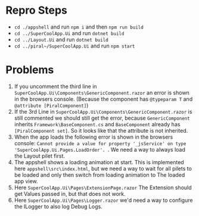 # Repro Steps
- `cd ./appshell` and run `npm i` and then `npm run build`
- `cd ../SuperCoolApp.Ui` and run `dotnet build`
- `cd ../Layout.Ui` and run `dotnet build`
- `cd ../piral~/SuperCoolApp.Ui` and run `npm start`

# Problems
1. If you uncomment the third line in `SuperCoolApp.Ui\Components\GenericComponent.razor` an error is shown in the browsers console. (Because the component has `@typeparam T` and `@attribute [PiralComponent]`)
2. If the 3rd Line in `SuperCoolApp.Ui\Components\GenericComponent.razor` is still commented we should still get the error, because `GenericComponent` inherits  `Framework\BaseComponent.cs` and `BaseComponent` already has `[PiralComponent set]`. So it looks like that the attribute is not inherited.
3. When the app loads the following error is shown in the browsers console: `Cannot provide a value for property '_jsService' on type 'SuperCoolApp.Ui.Pages.LoadOrder'. `. We need a way to always load the Layout pilet first.
4. The appshell shows a loading animation at start. This is implemented here `appshell\src\index.html`, but we need a way to wait for all pilets to be loaded and only then switch from loading animation to The loaded app view.
5. Here `SuperCoolApp.Ui\Pages\ExtensionPage.razor` The Extension should get Values passed in, but that does not work.
6. Here `SuperCoolApp.Ui\Pages\Logger.razor` we'd need a way to configure the ILogger to also log Debug Logs.